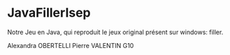 # JavaFillerIsep
Notre Jeu en Java, qui reproduit le jeux original présent sur windows: filler.

Alexandra OBERTELLI
Pierre VALENTIN
G10
